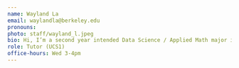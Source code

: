 ```yaml
---
name: Wayland La
email: waylandla@berkeley.edu
pronouns:
photo: staff/wayland_l.jpeg
bio: Hi, I’m a second year intended Data Science / Applied Math major interested in Machine Learning and helping others. On my free time, I watch sports and play games like basketball and chess, so contact me if you need help or want to talk about anything!
role: Tutor (UCS1)
office-hours: Wed 3-4pm
---
```

